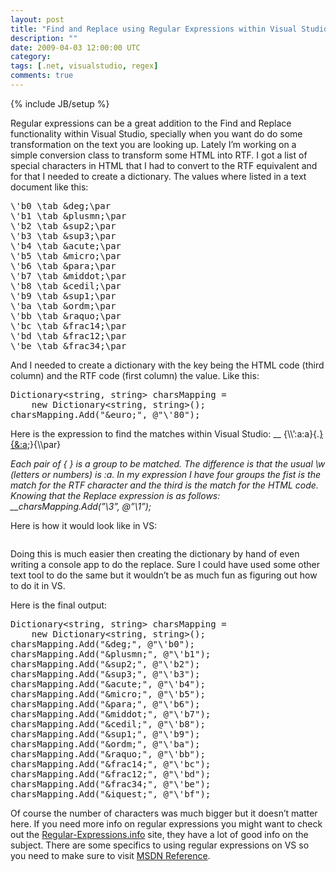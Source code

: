 ```yaml
---
layout: post
title: "Find and Replace using Regular Expressions within Visual Studio"
description: ""
date: 2009-04-03 12:00:00 UTC
category: 
tags: [.net, visualstudio, regex]
comments: true
---
```

{% include JB/setup %}

<div id="post">
<p>Regular expressions can be a great addition to the Find and Replace  functionality within Visual Studio, specially when you want do do some  transformation on the text you are looking up. Lately I&rsquo;m working on a simple  conversion class to transform some <span class="caps">HTML</span> into <span class="caps">RTF</span>. I got a list of special characters in <span class="caps">HTML</span> that I had to convert to the <span class="caps">RTF</span>  equivalent and for that I needed to create a dictionary. The values where listed  in a text document like this:</p>
<pre class="brush: csharp" title="code">
\'b0 \tab &amp;deg;\par
\'b1 \tab &amp;plusmn;\par
\'b2 \tab &amp;sup2;\par
\'b3 \tab &amp;sup3;\par
\'b4 \tab &amp;acute;\par
\'b5 \tab &amp;micro;\par
\'b6 \tab &amp;para;\par
\'b7 \tab &amp;middot;\par
\'b8 \tab &amp;cedil;\par
\'b9 \tab &amp;sup1;\par
\'ba \tab &amp;ordm;\par
\'bb \tab &amp;raquo;\par
\'bc \tab &amp;frac14;\par
\'bd \tab &amp;frac12;\par
\'be \tab &amp;frac34;\par
</pre>
<p>And I needed to create a dictionary with the key being the <span class="caps">HTML</span> code (third column) and the <span class="caps">RTF</span>  code (first column) the value. Like this:</p>
<pre class="brush: csharp" title="code">
Dictionary&lt;string, string&gt; charsMapping = 
    new Dictionary&lt;string, string&gt;();
charsMapping.Add(&quot;&amp;euro;&quot;, @&quot;\'80&quot;);
</pre>
<p>Here is the expression to find the matches within Visual Studio: __  {\\&rsquo;:a:a}{.<ins>}{&amp;:a</ins>;}{\\par}</p>
<p><i>Each pair of { } is a group to be matched. The difference is that the usual  \w (letters or numbers) is :a. In my expression I have four groups the fist is  the match for the <span class="caps">RTF</span> character and the third is the  match for the <span class="caps">HTML</span> code. Knowing that the Replace  expression is as follows: __charsMapping.Add(&rdquo;\3&rdquo;, @&rdquo;\1&rdquo;);</i></p>
<p>Here is how it would look like in VS:</p>
<p><img src="http://wwww.gbogea.com/upload/regexFindReplace.jpg" alt="" /></p>
<p>Doing this is much easier then creating the dictionary by hand of even  writing a console app to do the replace. Sure I could have used some other text  tool to do the same but it wouldn&rsquo;t be as much fun as figuring out how to do it  in VS.</p>
<p>Here is the final output:</p>
<pre class="brush: csharp" title="code">
Dictionary&lt;string, string&gt; charsMapping = 
    new Dictionary&lt;string, string&gt;();
charsMapping.Add(&quot;&amp;deg;&quot;, @&quot;\'b0&quot;);
charsMapping.Add(&quot;&amp;plusmn;&quot;, @&quot;\'b1&quot;);
charsMapping.Add(&quot;&amp;sup2;&quot;, @&quot;\'b2&quot;);
charsMapping.Add(&quot;&amp;sup3;&quot;, @&quot;\'b3&quot;);
charsMapping.Add(&quot;&amp;acute;&quot;, @&quot;\'b4&quot;);
charsMapping.Add(&quot;&amp;micro;&quot;, @&quot;\'b5&quot;);
charsMapping.Add(&quot;&amp;para;&quot;, @&quot;\'b6&quot;);
charsMapping.Add(&quot;&amp;middot;&quot;, @&quot;\'b7&quot;);
charsMapping.Add(&quot;&amp;cedil;&quot;, @&quot;\'b8&quot;);
charsMapping.Add(&quot;&amp;sup1;&quot;, @&quot;\'b9&quot;);
charsMapping.Add(&quot;&amp;ordm;&quot;, @&quot;\'ba&quot;);
charsMapping.Add(&quot;&amp;raquo;&quot;, @&quot;\'bb&quot;);
charsMapping.Add(&quot;&amp;frac14;&quot;, @&quot;\'bc&quot;);
charsMapping.Add(&quot;&amp;frac12;&quot;, @&quot;\'bd&quot;);
charsMapping.Add(&quot;&amp;frac34;&quot;, @&quot;\'be&quot;);
charsMapping.Add(&quot;&amp;iquest;&quot;, @&quot;\'bf&quot;);
</pre>
<p>Of course the number of characters was much bigger but it doesn&rsquo;t matter here.  If you need more info on regular expressions you might want to check out the <a href="http://www.regular-expressions.info/">Regular-Expressions.info</a> site,  they have a lot of good info on the subject. There are some specifics to using  regular expressions on VS so you need to make sure to visit <a href="http://msdn.microsoft.com/en-us/library/2k3te2cs(VS.80).aspx"><span class="caps">MSDN</span> Reference</a>.</p>
</div>